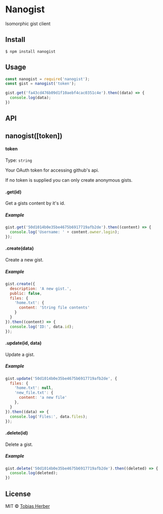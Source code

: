 # Nanogist

Isomorphic gist client

## Install

```
$ npm install nanogist
```

## Usage

```js
const nanogist = require('nanogist');
const gist = nanogist('token');

gist.get('fa43cd476b09d1f10aebf4cac0351c4e').then((data) => {
  console.log(data);
})
```

## API

## nanogist([token])

#### token

Type: `string`

Your OAuth token for accessing github's api.

If no token is supplied you can only create anonymous gists.

#### .get(id)

Get a gists content by it's id.

##### Example

```js
gist.get('50d1014b0e35be4675b6917719afb2de').then((content) => {
  console.log('Username: ' + content.owner.login);
});
```

#### .create(data)

Create a new gist.

##### Example

```js
gist.create({
  description: 'A new gist.',
  public: false,
  files: {
    'home.txt': {
      content: 'String file contents'
    }
  }
}).then((content) => {
  console.log('ID:', data.id);
});
```

#### .update(id, data)

Update a gist.

##### Example

```js
gist.update('50d1014b0e35be4675b6917719afb2de', {
  files: {
    'home.txt': null,
    'new_file.txt': {
      content: 'a new file'
    },
  }
}).then((data) => {
  console.log('Files:', data.files);
});
```

#### .delete(id)

Delete a gist.

##### Example

```js
gist.delete('50d1014b0e35be4675b6917719afb2de').then((deleted) => {
  console.log(deleted);
})
```

## License

MIT © [Tobias Herber](http://tobihrbr.com)
